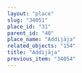 ```yaml
---
layout: "place"
slug: "34051"
place_id: "31"
parent_id: "40"
place_name: "Addijāja"
related_objects: "154"
title: "Addijāja"
previous_item: "34054"
---
```

